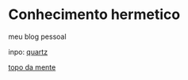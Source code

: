 # Conhecimento hermetico

meu blog pessoal

inpo:
[quartz](quartz.jzhao.xyz)

[topo da mente](https://github.com/freenandes/topo-da-mente)
